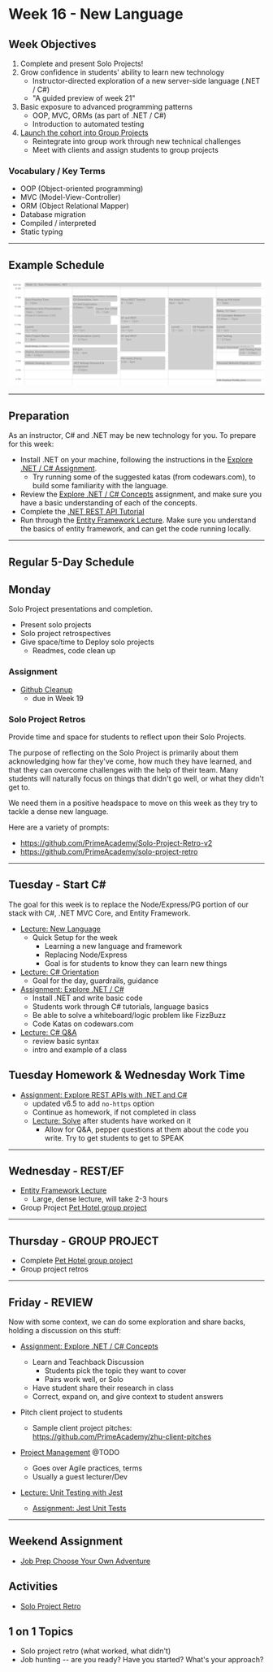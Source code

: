 # Week 16 - New Language

## Week Objectives

1. Complete and present Solo Projects!
2. Grow confidence in students' ability to learn new technology
   - Instructor-directed exploration of a new server-side language (.NET / C#)
   - "A guided preview of week 21"
3. Basic exposure to advanced programming patterns 
   - OOP, MVC, ORMs (as part of .NET / C#)
   - Introduction to automated testing
4. [Launch the cohort into Group Projects](./16-00_group-client-project-activities.md)
   - Reintegrate into group work through new technical challenges
   - Meet with clients and assign students to group projects

### Vocabulary / Key Terms

- OOP (Object-oriented programming)
- MVC (Model-View-Controller)
- ORM (Object Relational Mapper)
- Database migration
- Compiled / interpreted
- Static typing

---

## Example Schedule

![calendar](../images/Week16-example.png)
  
---

## Preparation

As an instructor, C# and .NET may be new technology for you. To prepare for this week:

- Install .NET on your machine, following the instructions in the [Explore .NET / C# Assignment](https://github.com/PrimeAcademy/explore-dotnet). 
  - Try running some of the suggested katas (from codewars.com), to build some familiarity with the language.
- Review the [Explore .NET / C# Concepts](https://github.com/PrimeAcademy/explore-dotnet-concepts) assignment, and make sure you have a basic understanding of each of the concepts.
- Complete the [.NET REST API Tutorial](https://docs.microsoft.com/en-us/learn/modules/build-web-api-aspnet-core/)
- Run through the [Entity Framework Lecture](./16-03-entity-framework.md). Make sure you understand the basics of entity framework, and can get the code running locally.

---

## Regular 5-Day Schedule

## Monday

Solo Project presentations and completion.

- Present solo projects
- Solo project retrospectives
- Give space/time to Deploy solo projects
  - Readmes, code clean up

### Assignment 

- [Github Cleanup](https://github.com/PrimeAcademy/github-finalization-assignment/)
  - due in Week 19


### Solo Project Retros

Provide time and space for students to reflect upon their Solo Projects.

The purpose of reflecting on the Solo Project is primarily about them acknowledging how far they've come, how much they have learned, and that they can overcome challenges with the help of their team. Many students will naturally focus on things that didn't go well, or what they didn't get to.

We need them in a positive headspace to move on this week as they try to tackle a dense new language.

Here are a variety of prompts:

  - https://github.com/PrimeAcademy/Solo-Project-Retro-v2     
  - https://github.com/PrimeAcademy/solo-project-retro

---

## Tuesday - Start C#

The goal for this week is to replace the Node/Express/PG portion of our stack with C#, .NET MVC Core, and Entity Framework.

- [Lecture: New Language](./16-02a_Intro-to-the-week.md)
  - Quick Setup for the week
    - Learning a new language and framework
    - Replacing Node/Express
    - Goal is for students to know they can learn new things
- [Lecture: C# Orientation](./16-02b_Csharp-day1-orientation.md)
  - Goal for the day, guardrails, guidance
- [Assignment: Explore .NET / C#](https://github.com/PrimeAcademy/explore-dotnet)
  - Install .NET and write basic code
  - Students work through C# tutorials, language basics
  - Be able to solve a whiteboard/logic problem like FizzBuzz
  - Code Katas on codewars.com
- [Lecture: C# Q&A](./16-02c-Csharp-review-classes.md)
  - review basic syntax
  - intro and example of a class

## Tuesday Homework & Wednesday Work Time

- [Assignment: Explore REST APIs with .NET and C#](https://github.com/PrimeAcademy/explore-dotnet-rest-api)
    - updated v6.5 to add `no-https` option
  - Continue as homework, if not completed in class
  - [Lecture: Solve](./16-02_dotnet-rest-api.md) after students have worked on it
    - Allow for Q&A, pepper questions at them about the code you write. Try to get students to get to SPEAK

---

## Wednesday - REST/EF

- [Entity Framework Lecture](./16-03_entity-framework.md)
  - Large, dense lecture, will take 2-3 hours
- Group Project [Pet Hotel group project](https://github.com/PrimeAcademy/dotnet-pet-hotel-assignment)

---

## Thursday - GROUP PROJECT

- Complete [Pet Hotel group project](https://github.com/PrimeAcademy/dotnet-pet-hotel-assignment)
- Group project retros

---

## Friday - REVIEW

Now with some context, we can do some exploration and share backs, holding a discussion on this stuff:

- [Assignment: Explore .NET / C# Concepts](https://github.com/PrimeAcademy/explore-dotnet-concepts)
  - Learn and Teachback Discussion
    - Students pick the topic they want to cover
    - Pairs work well, or Solo
  - Have student share their research in class
  - Correct, expand on, and give context to student answers

- Pitch client project to students
  - Sample client project pitches: https://github.com/PrimeAcademy/zhu-client-pitches

- [Project Management](./pm.md) @TODO
  - Goes over Agile practices, terms
  - Usually a guest lecturer/Dev

- [Lecture: Unit Testing with Jest](./16-05a-unit-testing.md)
  - [Assignment: Jest Unit Tests](https://github.com/PrimeAcademy/jest-basic-unit-testing)

---

## Weekend Assignment

- [Job Prep Choose Your Own Adventure](https://github.com/PrimeAcademy/choose-your-own-adventure)
  

## Activities

- [Solo Project Retro](https://github.com/PrimeAcademy/prime-curriculum-syllabus/blob/develop/curriculum-content/classroom-activities/retros.md)

## 1 on 1 Topics

- Solo project retro (what worked, what didn't)
- Job hunting -- are you ready? Have you started? What's your approach?
